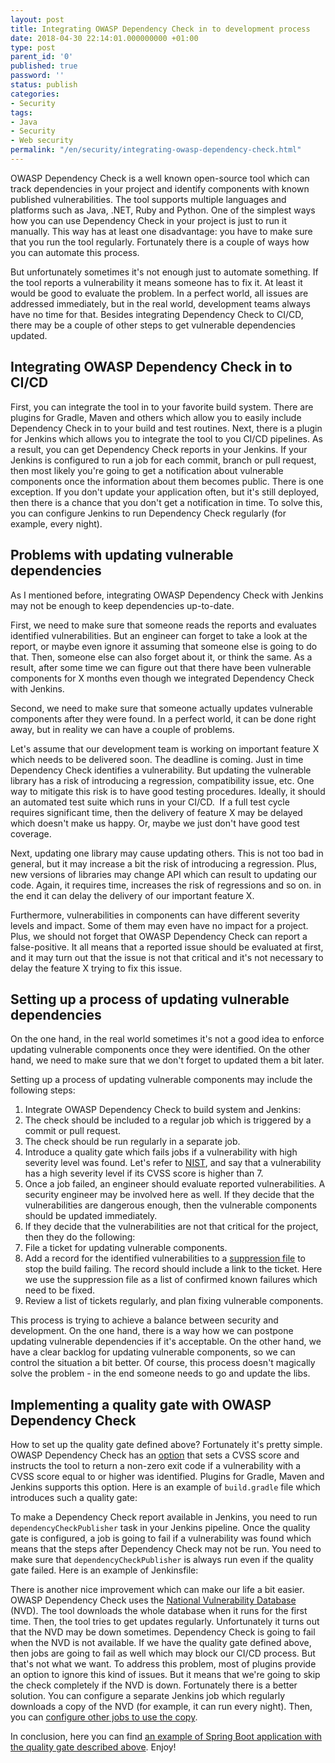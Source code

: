 ```yaml
---
layout: post
title: Integrating OWASP Dependency Check in to development process
date: 2018-04-30 22:14:01.000000000 +01:00
type: post
parent_id: '0'
published: true
password: ''
status: publish
categories:
- Security
tags:
- Java
- Security
- Web security
permalink: "/en/security/integrating-owasp-dependency-check.html"
---
```

OWASP Dependency Check is a well known open-source tool which can track dependencies in your project and identify components with known published vulnerabilities. The tool supports multiple languages and platforms such as Java, .NET, Ruby and Python. One of the simplest ways how you can use Dependency Check in your project is just to run it manually. This way has at least one disadvantage: you have to make sure that you run the tool regularly. Fortunately there is a couple of ways how you can automate this process.

But unfortunately sometimes it's not enough just to automate something. If the tool reports a vulnerability it means someone has to fix it. At least it would be good to evaluate the problem. In a perfect world, all issues are addressed immediately, but in the real world, development teams always have no time for that. Besides integrating Dependency Check to CI/CD, there may be a couple of other steps to get vulnerable dependencies updated.



## Integrating OWASP Dependency Check in to CI/CD

First, you can integrate the tool in to your favorite build system. There are plugins for Gradle, Maven and others which allow you to easily include Dependency Check in to your build and test routines. Next, there is a plugin for Jenkins which allows you to integrate the tool to you CI/CD pipelines. As a result, you can get Dependency Check reports in your Jenkins. If your Jenkins is configured to run a job for each commit, branch or pull request, then most likely you're going to get a notification about vulnerable components once the information about them becomes public. There is one exception. If you don't update your application often, but it's still deployed, then there is a chance that you don't get a notification in time. To solve this, you can configure Jenkins to run Dependency Check regularly (for example, every night).

## Problems with updating vulnerable dependencies

As I mentioned before, integrating OWASP Dependency Check with Jenkins may not be enough to keep dependencies up-to-date.

First, we need to make sure that someone reads the reports and evaluates identified vulnerabilities. But an engineer can forget to take a look at the report, or maybe even ignore it assuming that someone else is going to do that. Then, someone else can also forget about it, or think the same. As a result, after some time we can figure out that there have been vulnerable components for X months even though we integrated Dependency Check with Jenkins.

Second, we need to make sure that someone actually updates vulnerable components after they were found. In a perfect world, it can be done right away, but in reality we can have a couple of problems.

Let's assume that our development team is working on important feature X which needs to be delivered soon. The deadline is coming. Just in time Dependency Check identifies a vulnerability. But updating the vulnerable library has a risk of introducing a regression, compatibility issue, etc. One way to mitigate this risk is to have good testing procedures. Ideally, it should an automated test suite which runs in your CI/CD.&nbsp; If a full test cycle requires significant time, then the delivery of feature X may be delayed which doesn't make us happy. Or, maybe we just don't have good test coverage.

Next, updating one library may cause updating others. This is not too bad in general, but it may increase a bit the risk of introducing a regression. Plus, new versions of libraries may change API which can result to updating our code. Again, it requires time, increases the risk of regressions and so on. in the end it can delay the delivery of our important feature X.

Furthermore, vulnerabilities in components can have different severity levels and impact. Some of them may even have no impact for a project. Plus, we should not forget that OWASP Dependency Check can report a false-positive. It all means that a reported issue should be evaluated at first, and it may turn out that the issue is not that critical and it's not necessary to delay the feature X trying to fix this issue.

## Setting up a process of updating vulnerable dependencies

On the one hand, in the real world sometimes it's not a good idea to enforce updating vulnerable components once they were identified. On the other hand, we need to make sure that we don't forget to updated them a bit later.

Setting up a process of updating vulnerable components may include the following steps:

1. Integrate OWASP Dependency Check to build system and Jenkins:
  1. The check should be included to a regular job which is triggered by a commit or pull request.
  2. The check should be run regularly in a separate job.
2. Introduce a quality gate which fails jobs if a vulnerability with high severity level was found. Let's refer to [NIST](https://nvd.nist.gov/vuln-metrics/cvss), and say that a vulnerability has a high severity level if its CVSS score is higher than 7.
3. Once a job failed, an engineer should evaluate reported vulnerabilities. A security engineer may be involved here as well. If they decide that the vulnerabilities are dangerous enough, then the vulnerable components should be updated immediately.
4. If they decide that the vulnerabilities are not that critical for the project, then they do the following:
  1. File a ticket for updating vulnerable components.
  2. Add a record for the identified vulnerabilities to a [suppression file](https://jeremylong.github.io/DependencyCheck/general/suppression.html) to stop the build failing. The record should include a link to the ticket. Here we use the suppression file as a list of confirmed known failures which need to be fixed.
5. Review a list of tickets regularly, and plan fixing vulnerable components.

This process is trying to achieve a balance between security and development. On the one hand, there is a way how we can postpone updating vulnerable dependencies if it's acceptable. On the other hand, we have a clear backlog for updating vulnerable components, so we can control the situation a bit better. Of course, this process doesn't magically solve the problem - in the end someone needs to go and update the libs.

## Implementing a quality gate with OWASP Dependency Check

How to set up the quality gate defined above? Fortunately it's pretty simple. OWASP Dependency Check has an [option](https://jeremylong.github.io/DependencyCheck/dependency-check-cli/arguments.html) that sets a CVSS score and instructs the tool to return a non-zero exit code if a vulnerability with a CVSS score equal to or higher was identified. Plugins for Gradle, Maven and Jenkins supports this option. Here is an example of `build.gradle` file which introduces such a quality gate:

<script src="https://gist.github.com/artem-smotrakov/c68930234da6b6f308d3cb2534472e3b.js"></script>

To make a Dependency Check report available in Jenkins, you need to run `dependencyCheckPublisher`&nbsp;task in your Jenkins pipeline. Once the quality gate is configured, a job is going to fail if a vulnerability was found which means that the steps after Dependency Check may not be run. You need to make sure that `dependencyCheckPublisher`&nbsp;is always run even if the quality gate failed. Here is an example of Jenkinsfile:

<script src="https://gist.github.com/artem-smotrakov/31f5c1911041268797cc6d7a90be5e93.js"></script>

There is another nice improvement which can make our life a bit easier. OWASP Dependency Check uses the [National Vulnerability Database](https://nvd.nist.gov/) (NVD). The tool downloads the whole database when it runs for the first time. Then, the tool tries to get updates regularly. Unfortunately it turns out that the NVD may be down sometimes. Dependency Check is going to fail when the NVD is not available. If we have the quality gate defined above, then jobs are going to fail as well which may block our CI/CD process. But that's not what we want. To address this problem, most of plugins provide an option to ignore this kind of issues. But it means that we're going to skip the check completely if the NVD is down. Fortunately there is a better solution. You can configure a separate Jenkins job which regularly downloads a copy of the NVD (for example, it can run every night). Then, you can [configure other jobs to use the copy](https://jeremylong.github.io/DependencyCheck/data/mirrornvd.html).

In conclusion, here you can find [an example of Spring Boot application with the quality gate described above](https://github.com/artem-smotrakov/spring-boot-fun/releases/tag/v1.0). Enjoy!

